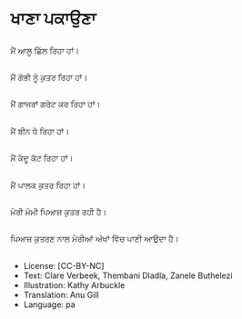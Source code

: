 # ਖਾਣਾ ਪਕਾਉਣਾ

##
ਮੈਂ ਆਲੂ ਛਿੱਲ ਰਿਹਾ ਹਾਂ।

##
ਮੈਂ ਗੋਭੀ ਨੂੰ ਕੁਤਰ ਰਿਹਾ ਹਾਂ।

##
ਮੈਂ ਗਾਜਰਾਂ ਗਰੇਟ ਕਰ ਰਿਹਾ ਹਾਂ।

##
ਮੈਂ ਬੀਨ ਧੋ ਰਿਹਾ ਹਾਂ।

##
ਮੈਂ ਕੱਦੂ ਕੱਟ ਰਿਹਾ ਹਾਂ।

##
ਮੈਂ ਪਾਲਕ ਕੁਤਰ ਰਿਹਾ ਹਾਂ।

##
ਮੇਰੀ ਮੰਮੀ ਪਿਆਜ਼ ਕੁਤਰ ਰਹੀ ਹੈ।

##
ਪਿਆਜ਼ ਕੁਤਰਣ ਨਾਲ ਮੇਰੀਆਂ ਅੱਖਾਂ ਵਿੱਚ ਪਾਣੀ ਆਉਦਾ ਹੈ।

##
* License: [CC-BY-NC]
* Text: Clare Verbeek, Thembani Dladla, Zanele Buthelezi
* Illustration: Kathy Arbuckle
* Translation: Anu Gill
* Language: pa
